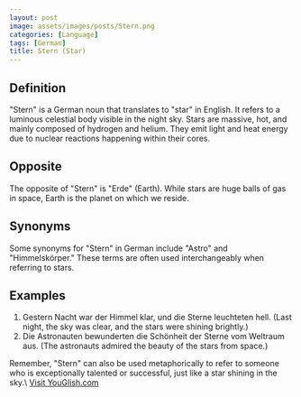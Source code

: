 ```yaml
---
layout: post
image: assets/images/posts/Stern.png
categories: [Language]
tags: [German]
title: Stern (Star)
---
```


## Definition
"Stern" is a German noun that translates to "star" in English. It refers to a luminous celestial body visible in the night sky. Stars are massive, hot, and mainly composed of hydrogen and helium. They emit light and heat energy due to nuclear reactions happening within their cores.

## Opposite
The opposite of "Stern" is "Erde" (Earth). While stars are huge balls of gas in space, Earth is the planet on which we reside.

## Synonyms
Some synonyms for "Stern" in German include "Astro" and "Himmelskörper." These terms are often used interchangeably when referring to stars.

## Examples
1. Gestern Nacht war der Himmel klar, und die Sterne leuchteten hell. (Last night, the sky was clear, and the stars were shining brightly.)
2. Die Astronauten bewunderten die Schönheit der Sterne vom Weltraum aus. (The astronauts admired the beauty of the stars from space.)

Remember, "Stern" can also be used metaphorically to refer to someone who is exceptionally talented or successful, just like a star shining in the sky.\ <a id="yg-widget-0" class="youglish-widget" data-query="Stern" data-lang="german" data-components="8412" data-auto-start="0" data-bkg-color="theme_light" data-title="How%20to%20pronounce%20Stern%20in%20German"  rel="nofollow" href="https://youglish.com">Visit YouGlish.com</a><script async src="https://youglish.com/public/emb/widget.js" charset="utf-8"></script>